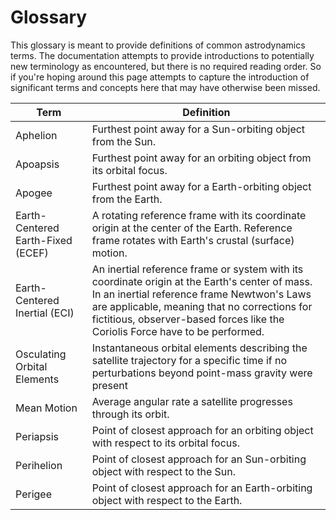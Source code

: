 # Glossary

This glossary is meant to provide definitions of common astrodynamics terms. The documentation 
attempts to provide introductions to potentially new terminology as encountered, but there is no 
required reading order. So if you're hoping around this page attempts to capture the 
introduction of significant terms and concepts here that may have otherwise been missed.

| Term                              | Definition                                                                                                                                                                                                                                                                    | 
|-----------------------------------|-------------------------------------------------------------------------------------------------------------------------------------------------------------------------------------------------------------------------------------------------------------------------------|
| Aphelion                          | Furthest point away for a Sun-orbiting object from the Sun.                                                                                                                                                                                                                   |
| Apoapsis                          | Furthest point away for an orbiting object from its orbital focus.                                                                                                                                                                                                            |
| Apogee                            | Furthest point away for a Earth-orbiting object from the Earth.                                                                                                                                                                                                               |
| Earth-Centered Earth-Fixed (ECEF) | A rotating reference frame with its coordinate origin at the center of the Earth. Reference frame rotates with Earth's crustal (surface) motion.                                                                                                                              |
| Earth-Centered Inertial (ECI)     | An inertial reference frame or system with its coordinate origin at the Earth's center of mass. In an inertial reference frame Newtwon's Laws are applicable, meaning that no corrections for fictitious, observer-based forces like the Coriolis Force have to be performed. | 
| Osculating Orbital Elements       | Instantaneous orbital elements describing the satellite trajectory for a specific time if no perturbations beyond point-mass gravity were present                                                                                                                             |
| Mean Motion                       | Average angular rate a satellite progresses through its orbit.                                                                                                                                                                                                                |  
| Periapsis                         | Point of closest approach for an orbiting object with respect to its orbital focus.                                                                                                                                                                                           |
| Perihelion                        | Point of closest approach for an Sun-orbiting object with respect to the Sun.                                                                                                                                                                                                 |
| Perigee                           | Point of closest approach for an Earth-orbiting object with respect to the Earth.                                                                                                                                                                                             |

 [//]: # (                   | ECEF                                                                                                                                              | | )

[//]: # (| ECI | |)

[//]: # (| ITRF | | )

[//]: # (| ICRF | | )

[//]: # (| GCRF | |)